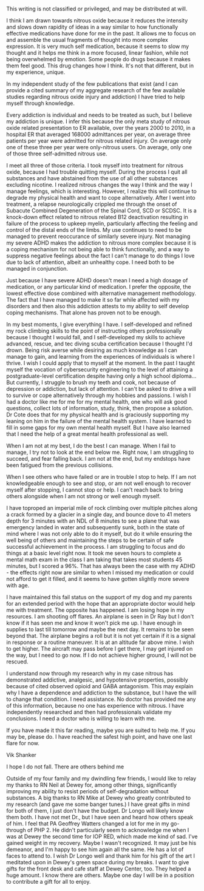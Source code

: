 This writing is not classified or privileged, and may be distributed at will.

I think I am drawn towards nitrous oxide because it reduces the intensity and slows down rapidity of ideas in a way similar to how functionally effective medications have done for me in the past. It allows me to focus on and assemble the usual fragments of thought into more complex expression. It is very much self medication, because it seems to slow my thought and it helps me think in a more focused, linear fashion, while not being overwhelmed by emotion. Some people do drugs because it makes them feel good. This drug changes how I think. It's not that different, but in my experience, unique.

In my independent study of the few publications that exist (and I can provide a cited summary of my aggregate research of the few available studies regarding nitrous oxide injury and addiction) I have tried to help myself through knowledge. 

Every addiction is individual and needs to be treated as such, but I believe my addiction is unique. I infer this because the only meta study of nitrous oxide related presentation to ER available, over the years 2000 to 2010, in a hospital ER that averaged 168000 admittances per year, on average three patients per year were admitted for nitrous related injury. On average only one of these three per year were only-nitrous users. On average, only one of those three self-admitted nitrous use. 

I meet all three of those criteria. I took myself into treatment for nitrous oxide, because I had trouble quitting myself.  During the process I quit all substances and have abstained from the use of all other substances excluding nicotine. I realized nitrous changes the way I think and the way I manage feelings, which is interesting. However, I realize this will continue to degrade my physical health and want to cope alternatively.  After I went into treatment, a relapse neurologically crippled me through the onset of Subacute Combined Degeneration of the Spinal Cord, SCD or SCDSC.  It is a knock-down effect related to nitrous related B12 deactivation resulting in failure of the process to upkeep myelin, particularly affecting the feeling and control of the distal ends of the limbs.  My use continues to need to be managed to prevent reoccurance of similarly severe injury. Not managing my severe ADHD makes the addiction to nitrous more complex because it is a coping mechanism for not being able to think functionally, and a way to suppress negative feelings about the fact I can't manage to do things I love due to lack of attention, albeit an unhealthy cope. I need both to be managed in conjunction.

Just because I have severe ADHD doesn't mean I need a high dosage of medication, or any particular kind of medication. I prefer the opposite, the lowest effective dose combined with alternative management methodology. The fact that I have managed to make it so far while affected with my disorders and then also this addiction attests to my ability to self develop coping mechanisms.  That alone has proven not to be enough.

In my best moments, I give everything I have. I self-developed and refined my rock climbing skills to the point of instructing others professionally because I thought I would fall, and I self-developed my skills to achieve advanced, rescue, and tec diving scuba certification because I thought I'd drown.  Being risk averse while desiring as much knowledge as I can manage to gain, and learning from the experiences of individuals is where I thrive. I wish I could apply that to myself at the moment. In the past I taught myself the vocation of cybersecurity engineering to the level of attaining a postgraduate-level certification despite having only a high school diploma... But currently, I struggle to brush my teeth and cook, not because of depression or addiction, but lack of attention.  I can't be asked to drive a will to survive or cope alternatively through my hobbies and passions. I wish I had a doctor like me for me for my mental health, one who will ask good questions, collect lots of information, study, think, then propose a solution. Dr Cote does that for my physical health and is graciously supporting my leaning on him in the failure of the mental health system. I have learned to fill in some gaps for my own mental health myself. But I have also learned that I need the help of a great mental health professional as well.

When I am not at my best, I do the best I can manage. When I fail to manage, I try not to look at the end below me.  Right now, I am struggling to succeed, and fear falling back.  I am not at the end, but my endstops have been fatigued from the previous collisions. 

When I see others who have failed or are in trouble I stop to help. If I am not knowledgeable enough to see and stop, or am not well enough to recover myself after stopping, I cannot stop or help. I can't reach back to bring others alongside when I am not strong or well enough myself.

I have toproped an imperial mile of rock climbing over multiple pitches along a crack formed by a glacier in a single day, and bounce dove to 41 meters depth for 3 minutes with an NDL of 8 minutes to see a plane that was emergency landed in water and subsequently sunk, both in the state of mind where I was not only able to do it myself, but do it while ensuring the well being of others and maintaining the steps to be certain of safe successful achievement in the process. I am struggling to focus and do things at a basic level right now.  It took me seven hours to complete a mental math exam in the class I am taking that takes most students 45 minutes, but I scored a 96%.  That has always been the case with my ADHD - the effects right now are similar to when I missed my medication or could not afford to get it filled, and it seems to have gotten slightly more severe with age.

I have maintained this fail status on the support of my dog and my parents for an extended period with the hope that an appropriate doctor would help me with treatment. The opposite has happened. I am losing hope in my resources. I am shooting off flares. An airplane is seen in Dr Ray but I don't know if it has seen me and know it won't pick me up. I have enough in supplies to last till tomorrow and maybe the next day. It remains to be seen beyond that. The airplane begins a roll but it is not yet certain if it is a signal in response or a routine maneuver. It is at an altitude far above mine. I wish to get higher. The aircraft may pass before I get there, I may get injured on the way, but I need to go now. If I do not achieve higher ground, I will not be rescued.  

I understand now through my research why in my case nitrous has demonstrated addictive, analgesic, and hypotensive properties, possibly because of cited observed opioid and GABA antagonism. This may explain why I have a dependence and addiction to the substance, but I have the will to change that condition. I need assistance.  No doctor has provided me any of this information, because no one has experience with nitrous. I have independently researched and then had professionals validate my conclusions. I need a doctor who is willing to learn with me.

If you have made it this far reading, maybe you are suited to help me. If you may be, please do. I have reached the safest high point, and have one last flare for now.

Vik Shanker

I hope I do not fall. 
There are others behind me

Outside of my four family and my dwindling few friends, I would like to relay my thanks to RN Neil at Dewey for, among other things, significantly improving my ability to resist periods of self-degradation without substances. A big thanks to RN Mike at Dewey who greatly contributed to my research (and gave me some banger tunes.) I have great gifts in mind for both of them, I just don't have the budget.  Dr Longo will likely know them both. I have not met Dr., but I have seen and heard how others speak of him. I feel that PA Geoffrey Watters changed a lot for me in my go-through of PHP 2.  He didn't particularly seem to acknowledge me when I was at Dewey the second time for IOP RED, which made me kind of sad.  I've gained weight in my recovery. Maybe I wasn't recognized. It may just be his demeanor, and I'm happy to see him again all the same. He has a lot of faces to attend to.  I wish Dr Longo well and thank him for his gift of the art I meditated upon in Dewey's green space during my breaks.  I want to give gifts for the front desk and cafe staff at Dewey Center, too. They helped a huge amount. I know there are others.  Maybe one day I will be in a position to contribute a gift for all to enjoy.
